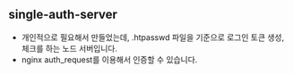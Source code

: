 ## single-auth-server

- 개인적으로 필요해서 만들었는데, .htpasswd 파일을 기준으로 로그인 토큰 생성, 체크를 하는 노드 서버입니다.
- nginx auth_request를 이용해서 인증할 수 있습니다.
